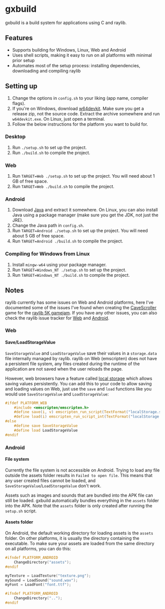 # gxbuild
gxbuild is a build system for applications using C and raylib.

## Features
* Supports building for Windows, Linux, Web and Android
* Uses shell scripts, making it easy to run on all platforms with minimal prior setup
* Automates most of the setup process: installing dependencies, downloading and compiling raylib

## Setting up
1. Change the options in `config.sh` to your liking (app name, compiler flags).
2. If you're on Windows, download [w64devkit](https://github.com/skeeto/w64devkit/releases). Make sure you get a release zip, not the source code. Extract the archive somewhere and run `w64devkit.exe`. On Linux, just open a terminal.
2. Follow the below instructions for the platform you want to build for.

### Desktop
1. Run `./setup.sh` to set up the project.
2. Run `./build.sh` to compile the project.

### Web
1. Run `TARGET=Web ./setup.sh` to set up the project. You will need about 1 GB of free space.
2. Run `TARGET=Web ./build.sh` to compile the project.

### Android
1. Download [Java](https://openjdk.java.net/) and extract it somewhere. On Linux, you can also install Java using a package manager (make sure you get the JDK, not just the JRE).
2. Change the Java path in `config.sh`.
2. Run `TARGET=Android ./setup.sh` to set up the project. You will need about 5 GB of free space.
3. Run `TARGET=Android ./build.sh` to compile the project.

### Compiling for Windows from Linux
1. Install `mingw-w64` using your package manager.
2. Run `TARGET=Windows_NT ./setup.sh` to set up the project.
3. Run `TARGET=Windows_NT ./build.sh` to compile the project.

## Notes
raylib currently has some issues on Web and Android platforms, here I've documented some of the issues I've found when creating the [CaveScroller](https://github.com/gtrxAC/cavescroller) game for the [raylib 5K gamejam](https://itch.io/jam/raylib-5k-gamejam). If you have any other issues, you can also check the raylib issue tracker for [Web](https://github.com/raysan5/raylib/issues?q=is%3Aissue+label%3Ahtml5) and [Android](https://github.com/raysan5/raylib/issues?q=is%3Aissue+label%3Aandroid).

### Web

#### Save/LoadStorageValue
`SaveStorageValue` and `LoadStorageValue` save their values in a `storage.data` file internally managed by raylib. raylib on Web (emscripten) does not have a persistent file system, any files created during the runtime of the application are not saved when the user reloads the page.

However, web browsers have a feature called [local storage](https://developer.mozilla.org/en-US/docs/Web/API/Window/localStorage) which allows saving values persistently. You can add this to your code to allow saving and loading values on Web, just use the `save` and `load` functions like you would use `SaveStorageValue` and `LoadStorageValue`:
```c
#ifdef PLATFORM_WEB
	#include <emscripten/emscripten.h>
	#define save(i, v) emscripten_run_script(TextFormat("localStorage.setItem(\"%d\", %d);", i, v))
	#define load(i) emscripten_run_script_int(TextFormat("localStorage.getItem(\"%d\");", i))
#else
	#define save SaveStorageValue
	#define load LoadStorageValue
#endif
```

### Android

#### File system
Currently the file system is not accessible on Android. Trying to load any file outside the assets folder results in `Failed to open file`. This means that any user created files cannot be loaded, and `SaveStorageValue`/`LoadStorageValue` don't work.

Assets such as images and sounds that are bundled into the APK file can still be loaded. gxbuild automatically bundles everything in the `assets` folder into the APK. Note that the `assets` folder is only created after running the `setup.sh` script.

#### Assets folder
On Android, the default working directory for loading assets is the `assets` folder. On other platforms, it is usually the directory containing the executable. To make sure your assets are loaded from the same directory on all platforms, you can do this:

```c
#ifndef PLATFORM_ANDROID
	ChangeDirectory("assets");
#endif

myTexture = LoadTexture("texture.png");
mySound = LoadSound("sound.wav");
myFont = LoadFont("font.ttf");

#ifndef PLATFORM_ANDROID
	ChangeDirectory("..");
#endif
```